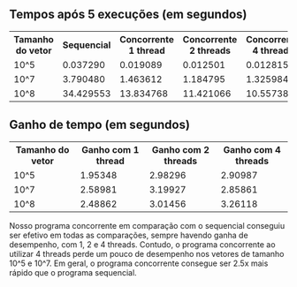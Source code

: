 ## Tempos após 5 execuções (em segundos)

<table>
  
  <tr>
    <th>Tamanho do vetor</th>
    <th>Sequencial</th>
    <th>Concorrente 1 thread</th>
    <th>Concorrente 2 threads</th>
    <th>Concorrente 4 threads</th>
  </tr>
  <tr>
    <td>10^5</td>
    <td>0.037290</td>
    <td>0.019089</td>
    <td>0.012501</td>
    <td>0.012815</td>
  </tr>
  <tr>
    <td>10^7</td>
    <td>3.790480</td>
    <td>1.463612</td>
    <td>1.184795</td>
    <td>1.325984</td>
  </tr>
  <tr>
    <td>10^8</td>
    <td>34.429553</td>
    <td>13.834768</td>
    <td>11.421066</td>
    <td>10.557385</td>
  </tr>
</table>

## Ganho de tempo (em segundos)

<table>
  
  <tr>
    <th>Tamanho do vetor</th>
    <th>Ganho com 1 thread</th>
    <th>Ganho com 2 threads</th>
    <th>Ganho com 4 threads</th>
  </tr>
  <tr>
    <td>10^5</td>
    <td>1.95348</td>
    <td>2.98296</td>
    <td>2.90987</td>
  </tr>
  <tr>
    <td>10^7</td>
    <td>2.58981</td>
    <td>3.19927</td>
    <td>2.85861</td>
  </tr>
  <tr>
    <td>10^8</td>
    <td>2.48862</td>
    <td>3.01456</td>
    <td>3.26118</td>
  </tr>
</table>

Nosso programa concorrente em comparação com o sequencial conseguiu ser efetivo em todas as comparações, sempre havendo ganha de desempenho, com 1, 2 e 4 threads. Contudo, o programa concorrente ao utilizar 4 threads perde um pouco de desempenho nos vetores de tamanho 10^5 e 10^7. Em geral, o programa concorrente consegue ser 2.5x mais rápido que o programa sequencial.
